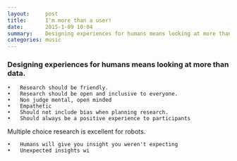 ```yaml
---
layout:     post
title:      I'm more than a user!
date:       2015-1-09 10:04
summary:    Designing experiences for humans means looking at more than data. 
categories: music
---
```


### Designing experiences for humans means looking at more than data.

    •   Research should be friendly.
    •   Research should be open and inclusive to everyone.
    •   Non judge mental, open minded
    •   Empathetic
    •   Should not include bias when planning research.
    •   Should always be a positive experience to participants

Multiple choice research is excellent for robots.

    •   Humans will give you insight you weren't expecting
    •   Unexpected insights wi